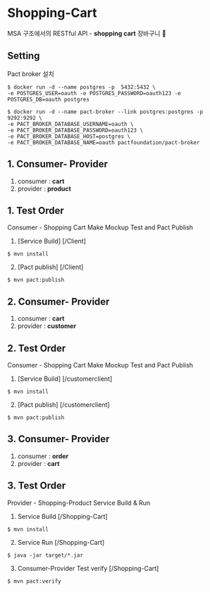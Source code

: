 # Shopping-Cart

MSA 구조에서의 RESTful API - **shopping cart** 장바구니  🚛  
## Setting 

Pact broker 설치

```
$ docker run -d --name postgres -p  5432:5432 \
-e POSTGRES_USER=oauth -e POSTGRES_PASSWORD=oauth123 -e POSTGRES_DB=oauth postgres
```

```
$ docker run -d --name pact-broker --link postgres:postgres -p 9292:9292 \
-e PACT_BROKER_DATABASE_USERNAME=oauth \
-e PACT_BROKER_DATABASE_PASSWORD=oauth123 \
-e PACT_BROKER_DATABASE_HOST=postgres \
-e PACT_BROKER_DATABASE_NAME=oauth pactfoundation/pact-broker
```

## 1. Consumer- Provider

1) consumer : **cart**
2) provider : **product** 

## 1. Test Order 

Consumer - Shopping Cart Make Mockup Test and Pact Publish

1. [Service Build] [/Client]
```
$ mvn install
```

2. [Pact publish] [/Client]
```
$ mvn pact:publish
```


## 2. Consumer- Provider

1) consumer : **cart**
2) provider : **customer** 

## 2. Test Order 

Consumer - Shopping Cart Make Mockup Test and Pact Publish

1. [Service Build] [/customerclient]
```
$ mvn install
```

2. [Pact publish] [/customerclient]
```
$ mvn pact:publish
```

## 3. Consumer- Provider

1) consumer : **order**
2) provider : **cart**
 

## 3. Test Order

Provider - Shopping-Product Service Build & Run 


1. Service Build [/Shopping-Cart]
```
$ mvn install
```

2. Service Run [/Shopping-Cart]
```
$ java -jar target/*.jar
```

3. Consumer-Provider Test verify [/Shopping-Cart]
```
$ mvn pact:verify
```
